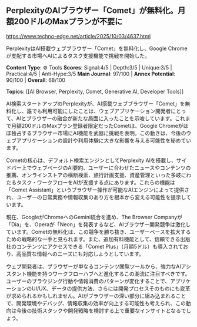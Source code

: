## PerplexityのAIブラウザー「Comet」が無料化。月額200ドルのMaxプランが不要に

https://www.techno-edge.net/article/2025/10/03/4637.html

PerplexityはAI搭載ウェブブラウザー「Comet」を無料化し、Google Chromeが支配する市場へAIによるタスク支援機能で挑戦を開始した。

**Content Type**: ⚙️ Tools
**Scores**: Signal:4/5 | Depth:3/5 | Unique:3/5 | Practical:4/5 | Anti-Hype:3/5
**Main Journal**: 97/100 | **Annex Potential**: 90/100 | **Overall**: 68/100

**Topics**: [[AI Browser, Perplexity, Comet, Generative AI, Developer Tools]]

AI検索スタートアップのPerplexityが、AI搭載ウェブブラウザー「Comet」を無料化し、誰でも利用可能にしたことは、ウェブアプリケーション開発者にとって、AIとブラウザーの融合が新たな局面に入ったことを示唆しています。これまで月額200ドルのMaxプラン登録者限定だったCometは、Google Chromeがほぼ独占するブラウザー市場にAI機能を武器に挑戦を表明。この動きは、今後のウェブアプリケーションの設計や利用体験に大きな影響を与える可能性を秘めています。

Cometの核心は、デフォルト検索エンジンとしてPerplexity AIを搭載し、サイドバー上でウェブページのAI要約、ユーザーに合わせたニュースやコンテンツの推薦、オンラインストアの横断検索、旅行計画支援、資産管理といった多岐にわたるタスク・ワークフローをAIが支援する点にあります。これらの機能は「Comet Assistant」というブラウザー操作が可能なAIエンジンによって提供され、ユーザーの日常業務や情報収集のあり方を根本から変える可能性を提示しています。

現在、GoogleがChromeへのGemini統合を進め、The Browser Companyが「Dia」を、Operaが「Neon」を発表するなど、AIブラウザー開発競争は激化しています。Cometの無料化は、この競争を勝ち抜き、ユーザーベースを拡大するための戦略的な一手と見られます。また、追加有料機能として、信頼できる出版社のコンテンツにアクセスできる「Comet Plus」（月額5ドル）も導入されており、高品質な情報へのニーズにも対応しようとしています。

ウェブ開発者は、ブラウザーが単なるコンテンツ閲覧ツールから、強力なAIアシスタント機能を持つワークフローハブへと進化するこの潮流に注目すべきです。ユーザーのブラウジング行動や情報消費のパターンが変化することで、アプリケーションのUI/UX、データの提供方法、さらには開発プロセスそのものにも変革が求められるかもしれません。AIがブラウザーの深い部分に組み込まれることで、開発環境やデバッグ、情報収集の効率が向上する可能性も考えられ、この動向は今後の技術スタックや開発戦略を検討する上で重要なインサイトとなるでしょう。